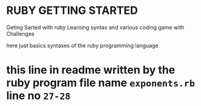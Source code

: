 # RUBY GETTING STARTED
Geting Sarted with ruby Learning syntax and various coding game with Challenges 

here just basics syntaxes of the ruby programming language
# this line in readme written by the ruby program file name `exponents.rb` line no `27-28`
